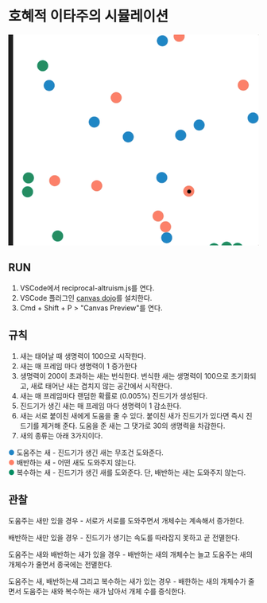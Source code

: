 # 호혜적 이타주의 시뮬레이션

![figure-001](./figures/figure-001.gif)

## RUN

1. VSCode에서 reciprocal-altruism.js를 연다.
2. VSCode 플러그인 [canvas dojo](https://github.com/znxkznxk1030/canvas-dojo)를 설치한다.
3. Cmd + Shift + P > "Canvas Preview"를 연다.

## 규칙

1. 새는 태어날 때 생명력이 100으로 시작한다.
2. 새는 매 프레임 마다 생명력이 1 증가한다
3. 생명력이 200이 초과하는 새는 번식한다. 번식한 새는 생명력이 100으로 초기화되고, 새로 태어난 새는 겹치지 않는 공간에서 시작한다.
4. 새는 매 프레임마다 랜덤한 확률로 (0.005%) 진드기가 생성된다.
5. 진드기가 생긴 새는 매 프레임 마다 생명력이 1 감소한다.
6. 새는 서로 붙이친 새에게 도움을 줄 수 있다. 붙이친 새가 진드기가 있다면 즉시 진드기를 제거해 준다. 도움을 준 새는 그 댓가로 30의 생명력을 차감한다.
7. 새의 종류는 아래 3가지이다.

<span style="color:#2185C5">●</span> 도움주는 새 - 진드기가 생긴 새는 무조건 도와준다.<br>
<span style="color:#FF7F66">●</span> 배반하는 새 - 어떤 새도 도와주지 않는다.<br>
<span style="color:#008D62">●</span> 복수하는 새 - 진드기가 생긴 새를 도와준다. 단, 배반하는 새는 도와주지 않는다.<br>

## 관찰

도움주는 새만 있을 경우 - 서로가 서로를 도와주면서 개체수는 계속해서 증가한다.

배반하는 새만 있을 경우 - 진드기가 생기는 속도를 따라잡지 못하고 곧 전멸한다.

도움주는 새와 배반하는 새가 있을 경우 - 배반하는 새의 개체수는 늘고 도움주는 새의 개체수가 줄면서 종국에는 전멸한다.

도움주는 새, 배반하는새 그리고 복수하는 새가 있는 경우 - 배한하는 새의 개체수가 줄면서 도움주는 새와 복수하는 새가 남아서 개체 수를 증식한다.

